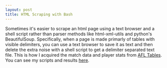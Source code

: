 ```yaml
---
layout: post
title: HTML Scraping with Bash
---
```


Sometimes it's easier to scrape an html page using a text browser and a shell
script rather than parser methods like html-xml-utils and python's
BeautifulSoup.  Specifically, when a page is made primarly of tables with
visible delimiters, you can use a text browser to save it as text and then
delete the extra noise with a shell script to get a delimiter separated text
file.  This is how I acquired the match data and player stats from [AFL
Tables](http://afltables.com/afl/afl_index.html).  You can see my scripts and
results [here](https://github.com/reckbo/aflstats).
